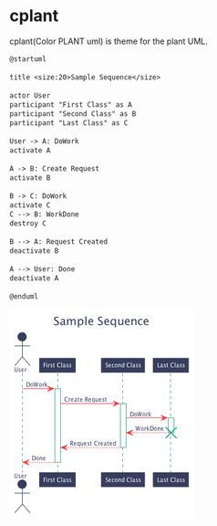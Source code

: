 # cplant
cplant(Color PLANT uml) is theme for the plant UML.

```uml
@startuml

title <size:20>Sample Sequence</size>

actor User
participant "First Class" as A
participant "Second Class" as B
participant "Last Class" as C

User -> A: DoWork
activate A

A -> B: Create Request
activate B

B -> C: DoWork
activate C
C --> B: WorkDone
destroy C

B --> A: Request Created
deactivate B

A --> User: Done
deactivate A

@enduml

```

![azusa-color](sample_seq.png)
